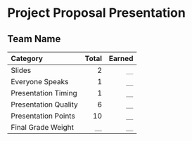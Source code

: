 # Project Proposal Presentation

## Team Name

| Category | Total | Earned |
|:-|-:|-:|
| Slides               |   2  | `__` |
| Everyone Speaks      |   1  | `__` |
| Presentation Timing  |   1  | `__` |
| Presentation Quality |   6  | `__` |
| Presentation Points  |  10  | `__` |
| Final Grade Weight   | `__` | `__` |
